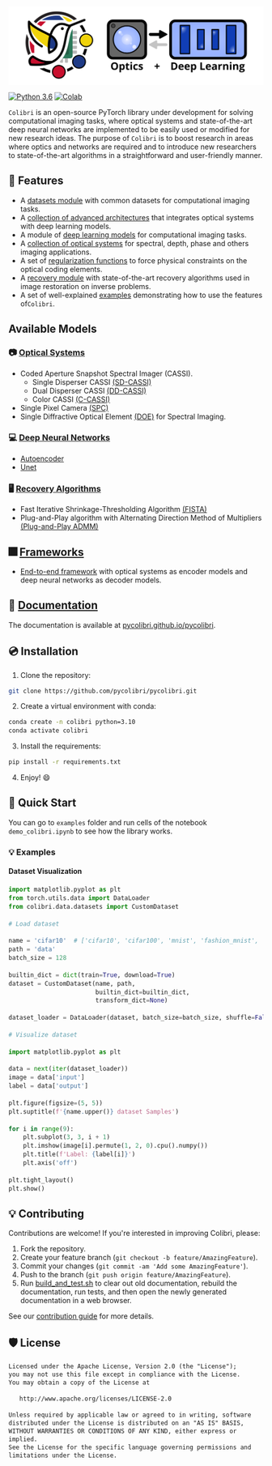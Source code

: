 ﻿<div style="display:flex;">
  <img src="docs/source/figures/colibri-banner.svg" alt="colibri-banner-full" style="width:100%;margin-left:auto;marging-right:auto;">
</div>

[![Python 3.6](https://img.shields.io/badge/python-3.10-blue.svg)](https://www.python.org/downloads/release/python-3100/)
[![Colab](https://colab.research.google.com/assets/colab-badge.svg)](https://colab.research.google.com/github/pycolibri/pycolibri/blob/main/main.ipynb)

``Colibri`` is an open-source PyTorch library under development for solving computational imaging tasks, where optical systems and state-of-the-art deep neural networks are implemented to be easily used or modified for new research ideas. The purpose of ``Colibri`` is to boost research in areas where optics and networks are required and to introduce new researchers to state-of-the-art algorithms in a straightforward and user-friendly manner.

## 🧰 Features

* A [datasets module](https://pycolibri.github.io/pycolibri/datasets.html) with common datasets for computational imaging tasks.
* A [collection of advanced architectures](https://pycolibri.github.io/pycolibri/architectures.html) that integrates optical systems with deep learning models.
* A module of [deep learning models](https://pycolibri.github.io/pycolibri/models.html)  for computational imaging tasks.
* A [collection of optical systems](https://pycolibri.github.io/pycolibri/optics.html) for spectral, depth, phase and others imaging applications.
* A set of [regularization functions](https://pycolibri.github.io/pycolibri/regularizers.html) to force physical constraints on the optical coding elements.
* A [recovery module](https://pycolibri.github.io/pycolibri/recovery.html) with state-of-the-art recovery algorithms used in image restoration on inverse problems.
* A set of well-explained [examples](https://pycolibri.github.io/pycolibri/auto_examples/index.html) demonstrating how to use the features of``Colibri``.


## Available Models

### 📷 [Optical Systems](https://pycolibri.github.io/pycolibri/optics.html#)

- Coded Aperture Snapshot Spectral Imager (CASSI).
    - Single Disperser CASSI [(SD-CASSI)](https://pycolibri.github.io/pycolibri/stubs/colibri.optics.cassi.SD_CASSI.html#colibri.optics.cassi.SD_CASSI)
    - Dual Disperser CASSI [(DD-CASSI)](https://pycolibri.github.io/pycolibri/stubs/colibri.optics.cassi.DD_CASSI.html)
    - Color CASSI [(C-CASSI)](https://pycolibri.github.io/pycolibri/stubs/colibri.optics.cassi.C_CASSI.html)
- Single Pixel Camera [(SPC)](https://pycolibri.github.io/pycolibri/stubs/colibri.optics.spc.SPC.html)
- Single Diffractive Optical Element [(DOE)](https://pycolibri.github.io/pycolibri/stubs/colibri.optics.doe.SingleDOESpectral.html) for Spectral Imaging. 

### 💻️ [Deep Neural Networks](https://pycolibri.github.io/pycolibri/models.html)

- [Autoencoder](https://pycolibri.github.io/pycolibri/models.html)
- [Unet](https://pycolibri.github.io/pycolibri/models.html)

### 🖥 [Recovery Algorithms](https://pycolibri.github.io/pycolibri/recovery.html)

- Fast Iterative Shrinkage-Thresholding Algorithm [(FISTA)](https://pycolibri.github.io/pycolibri/recovery.html)
- Plug-and-Play algorithm with Alternating Direction Method of Multipliers [(Plug-and-Play ADMM)](https://pycolibri.github.io/pycolibri/stubs/colibri.recovery.pnp.PnP_ADMM.html)

## 🎆 [Frameworks](https://pycolibri.github.io/pycolibri/architectures.html)

- [End-to-end framework](https://pycolibri.github.io/pycolibri/stubs/colibri.misc.e2e.E2E.html#colibri.misc.e2e.E2E) with optical systems as encoder models and deep neural networks as decoder models.


## 📑 [Documentation](https://pycolibri.github.io/pycolibri/index.html)

The documentation is available at [pycolibri.github.io/pycolibri](https://pycolibri.github.io/pycolibri/).

## 💿 Installation

1. Clone the repository:

```bash
git clone https://github.com/pycolibri/pycolibri.git
```

2. Create a virtual environment with conda:

```bash
conda create -n colibri python=3.10
conda activate colibri
```

3. Install the requirements:

```bash
pip install -r requirements.txt
```

4. Enjoy! 😄

## 🚀 Quick Start

You can go to ``examples`` folder and run cells of the notebook ``demo_colibri.ipynb`` to see how the library works.

### 💡 Examples

#### Dataset Visualization

```python
import matplotlib.pyplot as plt
from torch.utils.data import DataLoader
from colibri.data.datasets import CustomDataset

# Load dataset

name = 'cifar10'  # ['cifar10', 'cifar100', 'mnist', 'fashion_mnist', 'cave']
path = 'data'
batch_size = 128

builtin_dict = dict(train=True, download=True)
dataset = CustomDataset(name, path,
                        builtin_dict=builtin_dict,
                        transform_dict=None)

dataset_loader = DataLoader(dataset, batch_size=batch_size, shuffle=False, num_workers=0)

# Visualize dataset

import matplotlib.pyplot as plt

data = next(iter(dataset_loader))
image = data['input']
label = data['output']

plt.figure(figsize=(5, 5))
plt.suptitle(f'{name.upper()} dataset Samples')

for i in range(9):
    plt.subplot(3, 3, i + 1)
    plt.imshow(image[i].permute(1, 2, 0).cpu().numpy())
    plt.title(f'Label: {label[i]}')
    plt.axis('off')

plt.tight_layout()
plt.show()

```




## 💡 Contributing

Contributions are welcome! If you're interested in improving Colibri, please:

1. Fork the repository.
2. Create your feature branch (``git checkout -b feature/AmazingFeature``).
3. Commit your changes (``git commit -am 'Add some AmazingFeature'``).
4. Push to the branch (``git push origin feature/AmazingFeature``).
5. Run [build_and_test.sh](https://github.com/pycolibri/pycolibri/blob/150-readme-%2B-index/quick_validation.sh) to clear out old documentation, rebuild the documentation, run tests, and then open the newly generated documentation in a web browser.

See our [contribution guide](https://pycolibri.github.io/pycolibri/contributing.html) for more details.

## 🛡️ License

```
Licensed under the Apache License, Version 2.0 (the "License");
you may not use this file except in compliance with the License.
You may obtain a copy of the License at

   http://www.apache.org/licenses/LICENSE-2.0

Unless required by applicable law or agreed to in writing, software
distributed under the License is distributed on an "AS IS" BASIS,
WITHOUT WARRANTIES OR CONDITIONS OF ANY KIND, either express or implied.
See the License for the specific language governing permissions and
limitations under the License.
```
